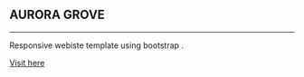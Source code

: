 ## AURORA GROVE

<hr>

Responsive webiste template using bootstrap .

[Visit here](https://www.google.com)

